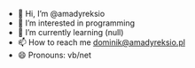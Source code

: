 - 👋 Hi, I’m @amadyreksio
- 👀 I’m interested in programming
- 🌱 I’m currently learning (null)
- 📫 How to reach me dominik@amadyreksio.pl
- 😄 Pronouns: vb/net

<!---
amadyreksio/amadyreksio is a ✨ special ✨ repository because its `README.md` (this file) appears on your GitHub profile.
You can click the Preview link to take a look at your changes.
--->
